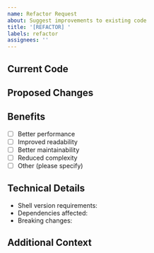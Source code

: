 ```yaml
---
name: Refactor Request
about: Suggest improvements to existing code
title: '[REFACTOR] '
labels: refactor
assignees: ''
---
```


## Current Code
<!-- Describe or paste the current code that needs refactoring -->

## Proposed Changes
<!-- Describe the specific changes you'd like to see -->

## Benefits
<!-- What improvements will this refactoring bring? -->
- [ ] Better performance
- [ ] Improved readability
- [ ] Better maintainability
- [ ] Reduced complexity
- [ ] Other (please specify)

## Technical Details
<!-- Any specific technical considerations or requirements -->
- Shell version requirements:
- Dependencies affected:
- Breaking changes:

## Additional Context
<!-- Add any other context about the refactoring request here -->
